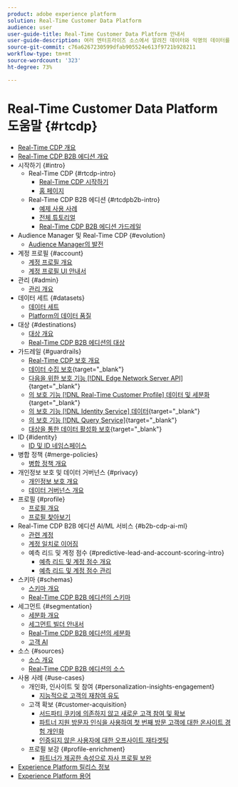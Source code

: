```yaml
---
product: adobe experience platform
solution: Real-Time Customer Data Platform
audience: user
user-guide-title: Real-Time Customer Data Platform 안내서
user-guide-description: 여러 엔터프라이즈 소스에서 알려진 데이터와 익명의 데이터를 결합하여 고객 프로필을 생성하고, 이러한 프로필에서 대상자 세그먼트를 생성하며, 이러한 세그먼트를 서드파티 대상으로 활성화할 수 있습니다.
source-git-commit: c76a6267230599dfab905524e613f9721b928211
workflow-type: tm+mt
source-wordcount: '323'
ht-degree: 73%

---
```



# Real-Time Customer Data Platform 도움말 {#rtcdp}

* [Real-Time CDP 개요](overview.md)
* [Real-Time CDP B2B 에디션 개요](b2b-overview.md)
* 시작하기 {#intro}
   * Real-Time CDP {#rtcdp-intro}
      * [Real-Time CDP 시작하기](get-started.md)
      * [홈 페이지](home-page-dashboards.md)
   * Real-Time CDP B2B 에디션 {#rtcdpb2b-intro}
      * [예제 사용 사례](./b2b-use-case.md)
      * [전체 튜토리얼](./b2b-tutorial.md)
      * [Real-Time CDP B2B 에디션 가드레일](b2b-guardrails.md)
* Audience Manager 및 Real-Time CDP {#evolution}
   * [Audience Manager의 발전](aam-to-rtcdp.md)
* 계정 프로필 {#account}
   * [계정 프로필 개요](accounts/account-profile-overview.md)
   * [계정 프로필 UI 안내서](accounts/account-profile-ui-guide.md)
* 관리 {#admin}
   * [관리 개요](administration/admin-overview.md)
* 데이터 세트 {#datasets}
   * [데이터 세트](datasets/dataset.md)
   * [Platform의 데이터 품질](datasets/data-quality.md)
* 대상 {#destinations}
   * [대상 개요](destinations/overview.md)
   * [Real-Time CDP B2B 에디션의 대상](destinations/b2b.md)
* 가드레일 {#guardrails}
   * [Real-Time CDP 보호 개요](guardrails/overview.md)
   * [데이터 수집 보호](https://experienceleague.adobe.com/docs/experience-platform/ingestion/guardrails.html){target="_blank"}
   * [다음을 위한 보호 기능 [!DNL Edge Network Server API]](https://experienceleague.adobe.com/docs/experience-platform/edge-network-server-api/guardrails.html){target="_blank"}
   * [의 보호 기능 [!DNL Real-Time Customer Profile] 데이터 및 세분화](https://experienceleague.adobe.com/docs/experience-platform/profile/guardrails.html?lang=ko){target="_blank"}
   * [의 보호 기능 [!DNL Identity Service] 데이터](https://experienceleague.adobe.com/docs/experience-platform/identity/guardrails.html){target="_blank"}
   * [의 보호 기능 [!DNL Query Service]](https://experienceleague.adobe.com/docs/experience-platform/query/guardrails.html){target="_blank"}
   * [대상을 통한 데이터 활성화 보호](https://experienceleague.adobe.com/docs/experience-platform/destinations/guardrails.html){target="_blank"}
* ID {#identity}
   * [ID 및 ID 네임스페이스](profile/identities-overview.md)
* 병합 정책 {#merge-policies}
   * [병합 정책 개요](profile/merge-policies.md)
* 개인정보 보호 및 데이터 거버넌스 {#privacy}
   * [개인정보 보호 개요](privacy/privacy-overview.md)
   * [데이터 거버넌스 개요](privacy/data-governance-overview.md)
* 프로필 {#profile}
   * [프로필 개요](profile/profile-overview.md)
   * [프로필 찾아보기](profile/profile-browse.md)
* Real-Time CDP B2B 에디션 AI/ML 서비스 {#b2b-cdp-ai-ml}
   * [관련 계정](b2b-ai-ml-services/related-accounts.md)
   * [계정 일치로 이어짐](b2b-ai-ml-services/lead-to-account-matching.md)
   * 예측 리드 및 계정 점수 {#predictive-lead-and-account-scoring-intro}
      * [예측 리드 및 계정 점수 개요](b2b-ai-ml-services/predictive-lead-and-account-scoring.md)
      * [예측 리드 및 계정 점수 관리](b2b-ai-ml-services/manage-predictive-lead-and-account-scoring.md)
* 스키마 {#schemas}
   * [스키마 개요](schemas/overview.md)
   * [Real-Time CDP B2B 에디션의 스키마](schemas/b2b.md)
* 세그먼트 {#segmentation}
   * [세분화 개요](segmentation/segmentation-overview.md)
   * [세그먼트 빌더 안내서](segmentation/segment-builder-guide.md)
   * [Real-Time CDP B2B 에디션의 세분화](segmentation/b2b.md)
   * [고객 AI](segmentation/customer-ai.md)
* 소스 {#sources}
   * [소스 개요](sources/sources-overview.md)
   * [Real-Time CDP B2B 에디션의 소스](sources/b2b.md)
* 사용 사례 {#use-cases}
   * 개인화, 인사이트 및 참여 {#personalization-insights-engagement}
      * [지능적으로 고객의 재참여 유도](/help/rtcdp/use-case-guides/intelligent-re-engagement/intelligent-re-engagement.md)
   * 고객 확보 {#customer-acquisition}
      * [서드파티 쿠키에 의존하지 않고 새로운 고객 참여 및 확보](/help/rtcdp/partner-data/prospecting.md)
      * [파트너 지원 방문자 인식을 사용하여 첫 번째 방문 고객에 대한 온사이트 경험 개인화](/help/rtcdp/partner-data/onsite-personalization.md)
      * [인증되지 않은 사용자에 대한 오프사이트 재타겟팅](./partner-data/offsite-retargeting.md)
   * 프로필 보강 {#profile-enrichment}
      * [파트너가 제공한 속성으로 자사 프로필 보완](/help/rtcdp/partner-data/supplement-first-party-profiles.md)
* [Experience Platform 릴리스 정보](https://www.adobe.com/go/platform-release-notes-kr)
* [Experience Platform 용어](https://www.adobe.com/go/platform-glossary-kr)
